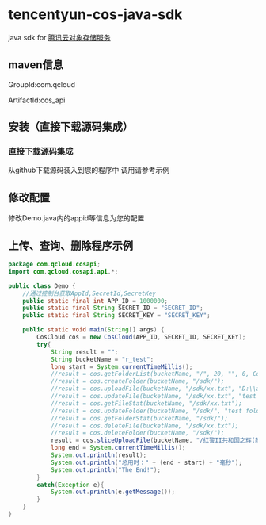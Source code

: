 # tencentyun-cos-java-sdk
java sdk for [腾讯云对象存储服务](http://wiki.qcloud.com/wiki/COS%E4%BA%A7%E5%93%81%E4%BB%8B%E7%BB%8D)


## maven信息
GroupId:com.qcloud

ArtifactId:cos_api

## 安装（直接下载源码集成）

### 直接下载源码集成
从github下载源码装入到您的程序中
调用请参考示例

## 修改配置
修改Demo.java内的appid等信息为您的配置

## 上传、查询、删除程序示例
```java
package com.qcloud.cosapi;
import com.qcloud.cosapi.api.*;

public class Demo {
	//通过控制台获取AppId,SecretId,SecretKey
	public static final int APP_ID = 1000000;
	public static final String SECRET_ID = "SECRET_ID";
	public static final String SECRET_KEY = "SECRET_KEY";

	public static void main(String[] args) {
		CosCloud cos = new CosCloud(APP_ID, SECRET_ID, SECRET_KEY);
		try{			
			String result = "";
			String bucketName = "r_test";
            long start = System.currentTimeMillis();
            //result = cos.getFolderList(bucketName, "/", 20, "", 0, CosCloud.FolderPattern.Both);
            //result = cos.createFolder(bucketName, "/sdk/");
            //result = cos.uploadFile(bucketName, "/sdk/xx.txt", "D:\\aa.txt");
            //result = cos.updateFile(bucketName, "/sdk/xx.txt", "test file");
            //result = cos.getFileStat(bucketName, "/sdk/xx.txt");
            //result = cos.updateFolder(bucketName, "/sdk/", "test folder");
            //result = cos.getFolderStat(bucketName, "/sdk/");
            //result = cos.deleteFile(bucketName, "/sdk/xx.txt");
            //result = cos.deleteFolder(bucketName, "/sdk/");
            result = cos.sliceUploadFile(bucketName, "/红警II共和国之辉(简体中文版).rar", "F:\\红警II共和国之辉(简体中文版).rar", 512 * 1024);
            long end = System.currentTimeMillis();
            System.out.println(result);
            System.out.println("总用时：" + (end - start) + "毫秒");
			System.out.println("The End!");
		}
		catch(Exception e){
			System.out.println(e.getMessage());
		}
	}
}

```

